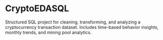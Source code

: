 # CryptoEDASQL
Structured SQL project for cleaning, transforming, and analyzing a cryptocurrency transaction dataset. Includes time-based behavior insights, monthly trends, and mining pool analytics.
